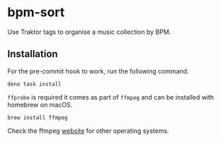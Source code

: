 # bpm-sort

Use Traktor tags to organise a music collection by BPM.

## Installation

For the pre-commit hook to work, run the following command.

```shell
deno task install
```

`ffprobe` is required it comes as part of `ffmpeg` and can be installed with
homebrew on macOS.

```shell
brew install ffmpeg
```

Check the ffmpeg [website](https://ffmpeg.org/download.html) for other operating
systems.
